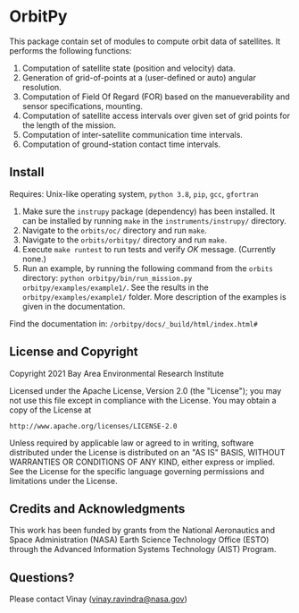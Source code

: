 # OrbitPy

This package contain set of modules to compute orbit data of satellites. It performs the following functions:

1. Computation of satellite state (position and velocity) data.
2. Generation of grid-of-points at a (user-defined or auto) angular resolution.
3. Computation of Field Of Regard (FOR) based on the manueverability and sensor specifications, mounting.
4. Computation of satellite access intervals over given set of grid points for the length of the mission. 
5. Computation of inter-satellite communication time intervals.
6. Computation of ground-station contact time intervals.

## Install

Requires: Unix-like operating system, `python 3.8`, `pip`, `gcc`, `gfortran`

1. Make sure the `instrupy` package (dependency) has been installed. It can be installed by running `make` in the `instruments/instrupy/` directory.
2. Navigate to the `orbits/oc/` directory and run `make`. 
3. Navigate to the `orbits/orbitpy/` directory and run `make`.
4. Execute `make runtest` to run tests and verify *OK* message. (Currently none.)
5. Run an example, by running the following command from the `orbits` directory: `python orbitpy/bin/run_mission.py orbitpy/examples/example1/`.
   See the results in the `orbitpy/examples/example1/` folder. More description of the examples is given in the documentation.

Find the documentation in: `/orbitpy/docs/_build/html/index.html#`

## License and Copyright

Copyright 2021 Bay Area Environmental Research Institute

Licensed under the Apache License, Version 2.0 (the "License");
you may not use this file except in compliance with the License.
You may obtain a copy of the License at

    http://www.apache.org/licenses/LICENSE-2.0

Unless required by applicable law or agreed to in writing, software
distributed under the License is distributed on an "AS IS" BASIS,
WITHOUT WARRANTIES OR CONDITIONS OF ANY KIND, either express or implied.
See the License for the specific language governing permissions and
limitations under the License.

## Credits and Acknowledgments

This work has been funded by grants from the National Aeronautics and Space Administration (NASA) Earth Science Technology Office (ESTO) through the Advanced Information Systems Technology (AIST) Program.

## Questions?

Please contact Vinay (vinay.ravindra@nasa.gov)